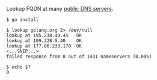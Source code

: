 Lookup FQDN at many [public DNS servers](https://public-dns.info/nameservers.txt).

```
$ go install

$ lookup golang.org 2> /dev/null
lookup at 195.238.40.45   OK
lookup at 109.228.9.40    OK
lookup at 177.86.233.170  OK
<...SNIP...>
failed response from 0 out of 1431 nameservers (0.00%)

$ echo $?
0
```